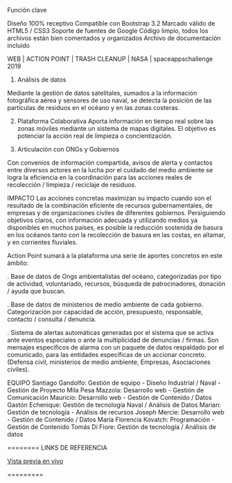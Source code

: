 Función clave

Diseño 100% receptivo
Compatible con Bootstrap 3.2
Marcado válido de HTML5 / CSS3
Soporte de fuentes de Google
Código limpio, todos los archivos están bien comentados y organizados
Archivo de documentación incluido

WEB | ACTION POINT | TRASH CLEANUP | NASA | spaceappschallenge 2019

1. Análisis de datos

Mediante la gestión de datos satelitales, sumados a la información fotográfica aérea y sensores de uso naval, se detecta la posición de las partículas de residuos en el océano y en las zonas costeras.

2. Plataforma Colaborativa
Aporta información en tiempo real sobre las zonas móviles mediante un sistema de mapas digitales. El objetivo es potenciar la acción real de limpieza o concientización.

3. Articulación con ONGs y Gobiernos

Con convenios de información compartida, avisos de alerta y contactos entre diversos actores en la lucha por el cuidado del medio ambiente se logra la eficiencia en la coordinación para las acciones reales de recolección / limpieza / reciclaje de residuos.

IMPACTO
Las acciones concretas maximizan su impacto cuando son el resultado de la combinación eficiente de recursos gubernamentales, de empresas y de organizaciones civiles de diferentes gobiernos. Persiguiendo objetivos claros, con información adecuada y utilizando medios ya disponibles en muchos países, es posible la reducción sostenida de basura en los océanos tanto con la recolección de basura en las costas, en altamar, y en corrientes fluviales.

Action Point sumará a la plataforma una serie de aportes concretos en este ámbito:

. Base de datos de Ongs ambientalistas del océano, categorizadas por tipo de actividad, voluntariado, recursos, búsqueda de patrocinadores, donación / ayuda que buscan.

. Base de datos de ministerios de medio ambiente de cada gobierno. Categorización por capacidad de acción, presupuesto, responsable, contacto / consulta / denuncia.

. Sistema de alertas automáticas generadas por el sistema que se activa ante eventos especiales o ante la multiplicidad de denuncias / firmas. Son mensajes específicos de alarma con un paquete de datos respaldado por el comunicado, para las entidades específicas de un accionar concreto. (Defensa civil, ministerios de medio ambiente, Empresas, Asociaciones civiles).


EQUIPO
Santiago Gandolfo: Gestión de equipo - Diseño Industrial / Naval - Gestión de Proyecto
Mila Pesa Mazzola: Desarrollo web - Gestión de Comunicación
Mauricio: Desarrollo web - Gestión de Contenido / Datos
Gastón Echenique: Gestión de tecnología Naval / Análisis de Datos
Marian: Gestión de tecnología - Análisis de recursos
Joseph Mercie: Desarrollo web - Gestión de Contenido / Datos
María Florencia Kovatch: Programación - Gestión de Contenido
Tomás Di Fiore: Gestión de tecnología / Análisis de datos

========
LINKS DE REFERENCIA 
<img src = "" />

<a href="https://maurisan4011.github.io/"/> Vista previa en vivo </a>

=========

